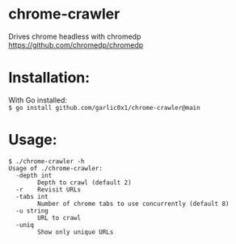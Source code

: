 # chrome-crawler
Drives chrome headless with chromedp https://github.com/chromedp/chromedp  

# Installation:
With Go installed:  
`$ go install github.com/garlic0x1/chrome-crawler@main`  
  
# Usage:
```
$ ./chrome-crawler -h
Usage of ./chrome-crawler:
  -depth int
    	Depth to crawl (default 2)
  -r	Revisit URLs
  -tabs int
    	Number of chrome tabs to use concurrently (default 8)
  -u string
    	URL to crawl
  -uniq
    	Show only unique URLs
```
